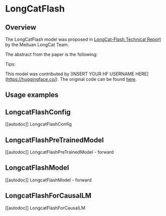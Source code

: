 <!--Copyright 2025 the HuggingFace Team. All rights reserved.

Licensed under the Apache License, Version 2.0 (the "License");
you may not use this file except in compliance with the License.
You may obtain a copy of the License at

    http://www.apache.org/licenses/LICENSE-2.0

Unless required by applicable law or agreed to in writing, software
distributed under the License is distributed on an "AS IS" BASIS,
WITHOUT WARRANTIES OR CONDITIONS OF ANY KIND, either express or implied.
See the License for the specific language governing permissions and
limitations under the License.


⚠️ Note that this file is in Markdown but contain specific syntax for our doc-builder (similar to MDX) that may not be rendered properly in your Markdown viewer.

-->


# LongCatFlash

## Overview

The LongCatFlash model was proposed in [LongCat-Flash Technical Report](https://arxiv.org/abs/2509.01322) by the Meituan LongCat Team.
<INSERT SHORT SUMMARY HERE>

The abstract from the paper is the following:

<INSERT PAPER ABSTRACT HERE>

Tips:

<INSERT TIPS ABOUT MODEL HERE>

This model was contributed by [INSERT YOUR HF USERNAME HERE](https://huggingface.co/<INSERT YOUR HF USERNAME HERE>).
The original code can be found [here](<INSERT LINK TO GITHUB REPO HERE>).

## Usage examples

<INSERT SOME NICE EXAMPLES HERE>

## LongcatFlashConfig

[[autodoc]] LongcatFlashConfig

## LongcatFlashPreTrainedModel

[[autodoc]] LongcatFlashPreTrainedModel
    - forward

## LongcatFlashModel

[[autodoc]] LongcatFlashModel
    - forward

## LongcatFlashForCausalLM

[[autodoc]] LongcatFlashForCausalLM
